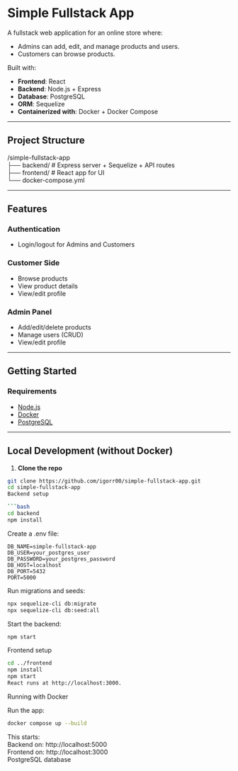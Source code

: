 # Simple Fullstack App

A fullstack web application for an online store where:
- Admins can add, edit, and manage products and users.
- Customers can browse products.

Built with:
- **Frontend**: React
- **Backend**: Node.js + Express
- **Database**: PostgreSQL
- **ORM**: Sequelize
- **Containerized with**: Docker + Docker Compose

---

## Project Structure

/simple-fullstack-app  
├── backend/ # Express server + Sequelize + API routes  
├── frontend/ # React app for UI  
└── docker-compose.yml  

---

## Features

### Authentication
- Login/logout for Admins and Customers

### Customer Side
- Browse products
- View product details
- View/edit profile

### Admin Panel
- Add/edit/delete products
- Manage users (CRUD)
- View/edit profile

---

## Getting Started

### Requirements

- [Node.js](https://nodejs.org/)
- [Docker](https://www.docker.com/products/docker-desktop)
- [PostgreSQL](https://www.postgresql.org/)

---

## Local Development (without Docker)

1. **Clone the repo**  
```bash
git clone https://github.com/igorr00/simple-fullstack-app.git
cd simple-fullstack-app
Backend setup

```bash
cd backend
npm install
```
Create a .env file:

```env
DB_NAME=simple-fullstack-app
DB_USER=your_postgres_user
DB_PASSWORD=your_postgres_password
DB_HOST=localhost
DB_PORT=5432
PORT=5000
```

Run migrations and seeds:
```bash
npx sequelize-cli db:migrate
npx sequelize-cli db:seed:all
```

Start the backend:
```bash
npm start
```

Frontend setup
```bash
cd ../frontend
npm install
npm start
React runs at http://localhost:3000.
```

Running with Docker

Run the app:
```bash
docker compose up --build
```

This starts:  
Backend on: http://localhost:5000  
Frontend on: http://localhost:3000  
PostgreSQL database
